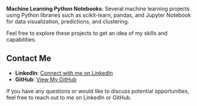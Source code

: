  **Machine Learning Python Notebooks**: Several machine learning projects using Python libraries such as scikit-learn, pandas, and Jupyter Notebook for data visualization, predictions, and clustering.

Feel free to explore these projects to get an idea of my skills and capabilities.

## Contact Me

- **LinkedIn**: [Connect with me on LinkedIn](https://www.linkedin.com/in/sarah-slikkerveer/)
- **GitHub**: [View My GitHub](https://github.com/sarahslikk)

If you have any questions or would like to discuss potential opportunities, feel free to reach out to me on LinkedIn or GitHub.
